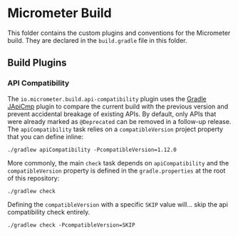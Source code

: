 # Micrometer Build

This folder contains the custom plugins and conventions for the Micrometer build.
They are declared in the `build.gradle` file in this folder.

## Build Plugins

### API Compatibility

The `io.micrometer.build.api-compatibility` plugin uses the [Gradle JApiCmp](https://github.com/melix/japicmp-gradle-plugin)
plugin to compare the current build with the previous version and prevent accidental breakage of existing APIs.
By default, only APIs that were already marked as `@Deprecated` can be removed in a follow-up release.
The `apiCompatibility` task relies on a `compatibleVersion` project property that you can define inline:

```
./gradlew apiCompatibility -PcompatibleVersion=1.12.0
```

More commonly, the main `check` task depends on `apiCompatibility` and the `compatibleVersion` property is defined
in the `gradle.properties` at the root of this repository:

```
./gradlew check
```

Defining the `compatibleVersion` with a specific `SKIP` value will... skip the api compatibility check entirely.

```
./gradlew check -PcompatibleVersion=SKIP
```


